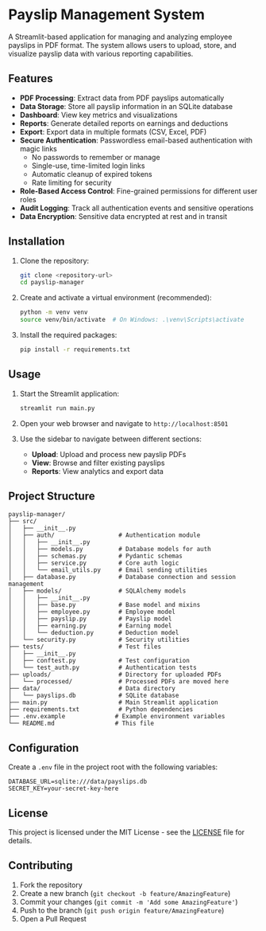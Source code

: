 # Payslip Management System

A Streamlit-based application for managing and analyzing employee payslips in PDF format. The system allows users to upload, store, and visualize payslip data with various reporting capabilities.

## Features

- **PDF Processing**: Extract data from PDF payslips automatically
- **Data Storage**: Store all payslip information in an SQLite database
- **Dashboard**: View key metrics and visualizations
- **Reports**: Generate detailed reports on earnings and deductions
- **Export**: Export data in multiple formats (CSV, Excel, PDF)
- **Secure Authentication**: Passwordless email-based authentication with magic links
  - No passwords to remember or manage
  - Single-use, time-limited login links
  - Automatic cleanup of expired tokens
  - Rate limiting for security
- **Role-Based Access Control**: Fine-grained permissions for different user roles
- **Audit Logging**: Track all authentication events and sensitive operations
- **Data Encryption**: Sensitive data encrypted at rest and in transit

## Installation

1. Clone the repository:
   ```bash
   git clone <repository-url>
   cd payslip-manager
   ```

2. Create and activate a virtual environment (recommended):
   ```bash
   python -m venv venv
   source venv/bin/activate  # On Windows: .\venv\Scripts\activate
   ```

3. Install the required packages:
   ```bash
   pip install -r requirements.txt
   ```

## Usage

1. Start the Streamlit application:
   ```bash
   streamlit run main.py
   ```

2. Open your web browser and navigate to `http://localhost:8501`

3. Use the sidebar to navigate between different sections:
   - **Upload**: Upload and process new payslip PDFs
   - **View**: Browse and filter existing payslips
   - **Reports**: View analytics and export data

## Project Structure

```
payslip-manager/
├── src/
│   ├── __init__.py
│   ├── auth/                  # Authentication module
│   │   ├── __init__.py
│   │   ├── models.py          # Database models for auth
│   │   ├── schemas.py         # Pydantic schemas
│   │   ├── service.py         # Core auth logic
│   │   └── email_utils.py     # Email sending utilities
│   ├── database.py            # Database connection and session management
│   ├── models/                # SQLAlchemy models
│   │   ├── __init__.py
│   │   ├── base.py            # Base model and mixins
│   │   ├── employee.py        # Employee model
│   │   ├── payslip.py         # Payslip model
│   │   ├── earning.py         # Earning model
│   │   └── deduction.py       # Deduction model
│   └── security.py            # Security utilities
├── tests/                     # Test files
│   ├── __init__.py
│   ├── conftest.py            # Test configuration
│   └── test_auth.py           # Authentication tests
├── uploads/                   # Directory for uploaded PDFs
│   └── processed/             # Processed PDFs are moved here
├── data/                      # Data directory
│   └── payslips.db            # SQLite database
├── main.py                    # Main Streamlit application
├── requirements.txt           # Python dependencies
├── .env.example              # Example environment variables
└── README.md                 # This file
```

## Configuration

Create a `.env` file in the project root with the following variables:

```
DATABASE_URL=sqlite:///data/payslips.db
SECRET_KEY=your-secret-key-here
```

## License

This project is licensed under the MIT License - see the [LICENSE](LICENSE) file for details.

## Contributing

1. Fork the repository
2. Create a new branch (`git checkout -b feature/AmazingFeature`)
3. Commit your changes (`git commit -m 'Add some AmazingFeature'`)
4. Push to the branch (`git push origin feature/AmazingFeature`)
5. Open a Pull Request

